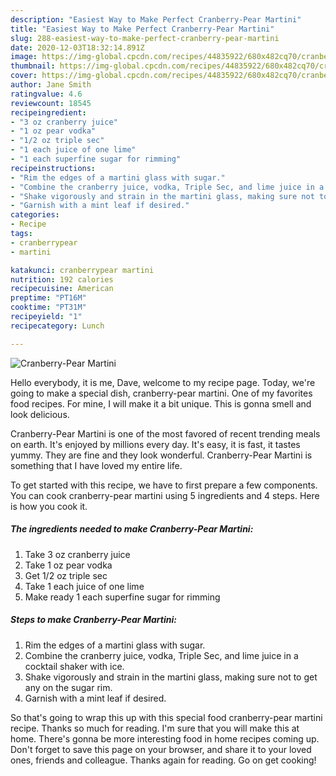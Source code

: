 ```yaml
---
description: "Easiest Way to Make Perfect Cranberry-Pear Martini"
title: "Easiest Way to Make Perfect Cranberry-Pear Martini"
slug: 288-easiest-way-to-make-perfect-cranberry-pear-martini
date: 2020-12-03T18:32:14.891Z
image: https://img-global.cpcdn.com/recipes/44835922/680x482cq70/cranberry-pear-martini-recipe-main-photo.jpg
thumbnail: https://img-global.cpcdn.com/recipes/44835922/680x482cq70/cranberry-pear-martini-recipe-main-photo.jpg
cover: https://img-global.cpcdn.com/recipes/44835922/680x482cq70/cranberry-pear-martini-recipe-main-photo.jpg
author: Jane Smith
ratingvalue: 4.6
reviewcount: 18545
recipeingredient:
- "3 oz cranberry juice"
- "1 oz pear vodka"
- "1/2 oz triple sec"
- "1 each juice of one lime"
- "1 each superfine sugar for rimming"
recipeinstructions:
- "Rim the edges of a martini glass with sugar."
- "Combine the cranberry juice, vodka, Triple Sec, and lime juice in a cocktail shaker with ice."
- "Shake vigorously and strain in the martini glass, making sure not to get any on the sugar rim."
- "Garnish with a mint leaf if desired."
categories:
- Recipe
tags:
- cranberrypear
- martini

katakunci: cranberrypear martini 
nutrition: 192 calories
recipecuisine: American
preptime: "PT16M"
cooktime: "PT31M"
recipeyield: "1"
recipecategory: Lunch

---
```



![Cranberry-Pear Martini](https://img-global.cpcdn.com/recipes/44835922/680x482cq70/cranberry-pear-martini-recipe-main-photo.jpg)

Hello everybody, it is me, Dave, welcome to my recipe page. Today, we're going to make a special dish, cranberry-pear martini. One of my favorites food recipes. For mine, I will make it a bit unique. This is gonna smell and look delicious.

Cranberry-Pear Martini is one of the most favored of recent trending meals on earth. It's enjoyed by millions every day. It's easy, it is fast, it tastes yummy. They are fine and they look wonderful. Cranberry-Pear Martini is something that I have loved my entire life.




To get started with this recipe, we have to first prepare a few components. You can cook cranberry-pear martini using 5 ingredients and 4 steps. Here is how you cook it.

<!--inarticleads1-->

##### The ingredients needed to make Cranberry-Pear Martini:

1. Take 3 oz cranberry juice
1. Take 1 oz pear vodka
1. Get 1/2 oz triple sec
1. Take 1 each juice of one lime
1. Make ready 1 each superfine sugar for rimming




<!--inarticleads2-->

##### Steps to make Cranberry-Pear Martini:

1. Rim the edges of a martini glass with sugar.
1. Combine the cranberry juice, vodka, Triple Sec, and lime juice in a cocktail shaker with ice.
1. Shake vigorously and strain in the martini glass, making sure not to get any on the sugar rim.
1. Garnish with a mint leaf if desired.




So that's going to wrap this up with this special food cranberry-pear martini recipe. Thanks so much for reading. I'm sure that you will make this at home. There's gonna be more interesting food in home recipes coming up. Don't forget to save this page on your browser, and share it to your loved ones, friends and colleague. Thanks again for reading. Go on get cooking!

